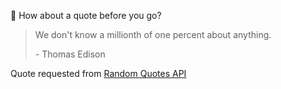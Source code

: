 📣 How about a quote before you go?

> We don't know a millionth of one percent about anything.
>
> <p>- Thomas Edison</p>

Quote requested from [Random Quotes API](https://github.com/lukePeavey/quotable)
